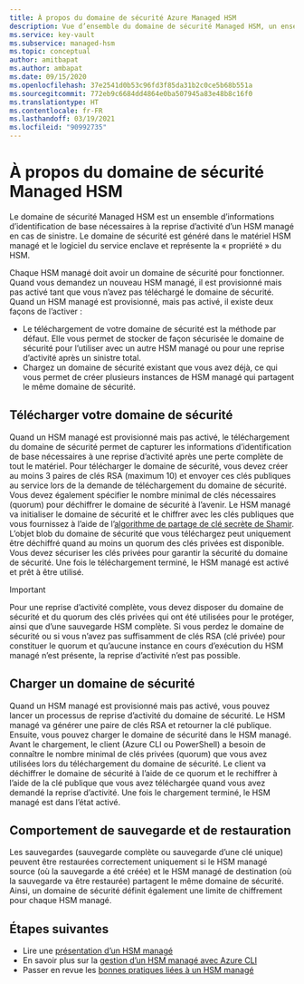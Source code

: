 ```yaml
---
title: À propos du domaine de sécurité Azure Managed HSM
description: Vue d’ensemble du domaine de sécurité Managed HSM, un ensemble d’informations d’identification de base nécessaires à la reprise d’activité d’un HSM managé
ms.service: key-vault
ms.subservice: managed-hsm
ms.topic: conceptual
author: amitbapat
ms.author: ambapat
ms.date: 09/15/2020
ms.openlocfilehash: 37e2541d0b53c96fd3f85da31b2c0ce5b68b551a
ms.sourcegitcommit: 772eb9c6684dd4864e0ba507945a83e48b8c16f0
ms.translationtype: HT
ms.contentlocale: fr-FR
ms.lasthandoff: 03/19/2021
ms.locfileid: "90992735"
---
```

# <a name="about-the-managed-hsm-security-domain"></a>À propos du domaine de sécurité Managed HSM

Le domaine de sécurité Managed HSM est un ensemble d’informations d’identification de base nécessaires à la reprise d’activité d’un HSM managé en cas de sinistre. Le domaine de sécurité est généré dans le matériel HSM managé et le logiciel du service enclave et représente la « propriété » du HSM.

Chaque HSM managé doit avoir un domaine de sécurité pour fonctionner. Quand vous demandez un nouveau HSM managé, il est provisionné mais pas activé tant que vous n’avez pas téléchargé le domaine de sécurité. Quand un HSM managé est provisionné, mais pas activé, il existe deux façons de l’activer :
- Le téléchargement de votre domaine de sécurité est la méthode par défaut. Elle vous permet de stocker de façon sécurisée le domaine de sécurité pour l’utiliser avec un autre HSM managé ou pour une reprise d’activité après un sinistre total.
- Chargez un domaine de sécurité existant que vous avez déjà, ce qui vous permet de créer plusieurs instances de HSM managé qui partagent le même domaine de sécurité.

## <a name="download-your-security-domain"></a>Télécharger votre domaine de sécurité

Quand un HSM managé est provisionné mais pas activé, le téléchargement du domaine de sécurité permet de capturer les informations d’identification de base nécessaires à une reprise d’activité après une perte complète de tout le matériel. Pour télécharger le domaine de sécurité, vous devez créer au moins 3 paires de clés RSA (maximum 10) et envoyer ces clés publiques au service lors de la demande de téléchargement du domaine de sécurité. Vous devez également spécifier le nombre minimal de clés nécessaires (quorum) pour déchiffrer le domaine de sécurité à l’avenir. Le HSM managé va initialiser le domaine de sécurité et le chiffrer avec les clés publiques que vous fournissez à l’aide de l’[algorithme de partage de clé secrète de Shamir](https://dl.acm.org/doi/10.1145/359168.359176). L’objet blob du domaine de sécurité que vous téléchargez peut uniquement être déchiffré quand au moins un quorum des clés privées est disponible. Vous devez sécuriser les clés privées pour garantir la sécurité du domaine de sécurité. Une fois le téléchargement terminé, le HSM managé est activé et prêt à être utilisé.  

> [!IMPORTANT]
> Pour une reprise d’activité complète, vous devez disposer du domaine de sécurité et du quorum des clés privées qui ont été utilisées pour le protéger, ainsi que d’une sauvegarde HSM complète. Si vous perdez le domaine de sécurité ou si vous n’avez pas suffisamment de clés RSA (clé privée) pour constituer le quorum et qu’aucune instance en cours d’exécution du HSM managé n’est présente, la reprise d’activité n’est pas possible.

## <a name="upload-a-security-domain"></a>Charger un domaine de sécurité

Quand un HSM managé est provisionné mais pas activé, vous pouvez lancer un processus de reprise d’activité du domaine de sécurité. Le HSM managé va générer une paire de clés RSA et retourner la clé publique. Ensuite, vous pouvez charger le domaine de sécurité dans le HSM managé. Avant le chargement, le client (Azure CLI ou PowerShell) a besoin de connaître le nombre minimal de clés privées (quorum) que vous avez utilisées lors du téléchargement du domaine de sécurité. Le client va déchiffrer le domaine de sécurité à l’aide de ce quorum et le rechiffrer à l’aide de la clé publique que vous avez téléchargée quand vous avez demandé la reprise d’activité. Une fois le chargement terminé, le HSM managé est dans l’état activé.

## <a name="backup-and-restore-behavior"></a>Comportement de sauvegarde et de restauration

Les sauvegardes (sauvegarde complète ou sauvegarde d’une clé unique) peuvent être restaurées correctement uniquement si le HSM managé source (où la sauvegarde a été créée) et le HSM managé de destination (où la sauvegarde va être restaurée) partagent le même domaine de sécurité. Ainsi, un domaine de sécurité définit également une limite de chiffrement pour chaque HSM managé.

## <a name="next-steps"></a>Étapes suivantes

- Lire une [présentation d’un HSM managé](overview.md)
- En savoir plus sur la [gestion d’un HSM managé avec Azure CLI](key-management.md)
- Passer en revue les [bonnes pratiques liées à un HSM managé](best-practices.md)
